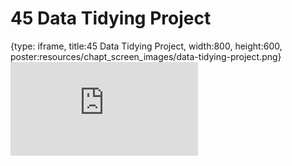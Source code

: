 # 45 Data Tidying Project
 
{type: iframe, title:45 Data Tidying Project, width:800, height:600, poster:resources/chapt_screen_images/data-tidying-project.png}
![](https://datatrail-jhu.github.io/DataTrail_ReOrg/no_toc/data-tidying-project.html)
 

 
